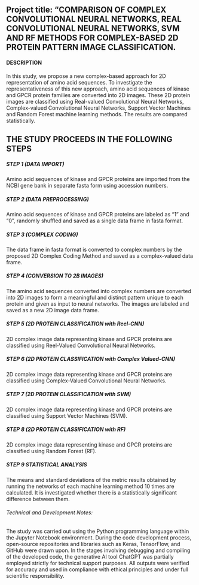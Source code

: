 ## Project title: “COMPARISON OF COMPLEX CONVOLUTIONAL NEURAL NETWORKS, REAL CONVOLUTIONAL NEURAL NETWORKS, SVM AND RF METHODS FOR COMPLEX-BASED 2D PROTEIN PATTERN IMAGE CLASSIFICATION.
#### DESCRIPTION
In this study, we propose a new complex-based approach for 2D representation of amino acid sequences. To investigate the representativeness of this new approach, amino acid sequences of kinase and GPCR protein families are converted into 2D images. These 2D protein images are classified using Real-valued Convolutional Neural Networks, Complex-valued Convolutional Neural Networks, Support Vector Machines and Random Forest machine learning methods. The results are compared statistically.
## THE STUDY PROCEEDS IN THE FOLLOWING STEPS
##### STEP 1 (DATA IMPORT)
Amino acid sequences of kinase and GPCR proteins are imported from the NCBI gene bank in separate fasta form using accession numbers. 
##### STEP 2 (DATA PREPROCESSING)
Amino acid sequences of kinase and GPCR proteins are labeled as “1” and “0”, randomly shuffled and saved as a single data frame in fasta format.
##### STEP 3 (COMPLEX CODING)
The data frame in fasta format is converted to complex numbers by the proposed 2D Complex Coding Method and saved as a complex-valued data frame.
##### STEP 4 (CONVERSION TO 2B IMAGES)
The amino acid sequences converted into complex numbers are converted into 2D images to form a meaningful and distinct pattern unique to each protein and given as input to neural networks. The images are labeled and saved as a new 2D image data frame.
##### STEP 5 (2D PROTEIN CLASSIFICATION with Reel-CNN)
2D complex image data representing kinase and GPCR proteins are classified using Reel-Valued Convolutional Neural Networks. 
##### STEP 6 (2D PROTEIN CLASSIFICATION with Complex Valued-CNN)
2D complex image data representing kinase and GPCR proteins are classified using Complex-Valued Convolutional Neural Networks.
##### STEP 7 (2D PROTEIN CLASSIFICATION with SVM)
2D complex image data representing kinase and GPCR proteins are classified using Support Vector Machines (SVM).
##### STEP 8 (2D PROTEIN CLASSIFICATION with RF)
2D complex image data representing kinase and GPCR proteins are classified using Random Forest (RF).
##### STEP 9 STATISTICAL ANALYSIS
The means and standard deviations of the metric results obtained by running the networks of each machine learning method 10 times are calculated. It is investigated whether there is a statistically significant difference between them.
###### Technical and Development Notes:
The study was carried out using the Python programming language within the Jupyter Notebook environment. During the code development process, open-source repositories and libraries such as Keras, TensorFlow, and GitHub were drawn upon. In the stages involving debugging and compiling of the developed code, the generative AI tool ChatGPT was partially employed strictly for technical support purposes. All outputs were verified for accuracy and used in compliance with ethical principles and under full scientific responsibility.
